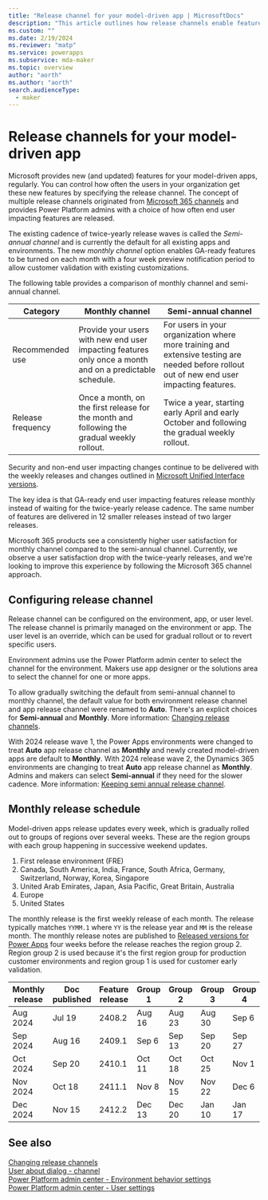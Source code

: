 ```yaml
---
title: "Release channel for your model-driven app | MicrosoftDocs" 
description: "This article outlines how release channels enable features within a model-driven app."
ms.custom: ""
ms.date: 2/19/2024
ms.reviewer: "matp"
ms.service: powerapps
ms.subservice: mda-maker
ms.topic: overview
author: "aorth"
ms.author: "aorth"
search.audienceType: 
  - maker
---
```

# Release channels for your model-driven app

Microsoft provides new (and updated) features for your model-driven apps, regularly. You can control how often the users in your organization get these new features by specifying the release channel. The concept of multiple release channels originated from [Microsoft 365 channels](/deployoffice/updates/overview-update-channels) and provides Power Platform admins with a choice of how often end user impacting features are released.

The existing cadence of twice-yearly release waves is called the *Semi-annual channel* and is currently the default for all existing apps and environments. The new *monthly channel* option enables GA-ready features to be turned on each month with a four week preview notification period to allow customer validation with existing customizations.

The following table provides a comparison of monthly channel and semi-annual channel.

| Category | Monthly channel | Semi-annual channel |
| --- | --- | --- |
| Recommended use | Provide your users with new end user impacting features only once a month and on a predictable schedule. | For users in your organization where more training and extensive testing are needed before rollout out of new end user impacting features. | 
| Release frequency | Once a month, on the first release for the month and following the gradual weekly rollout. | Twice a year, starting early April and early October and following the gradual weekly rollout. |

Security and non-end user impacting changes continue to be delivered with the weekly releases and changes outlined in [Microsoft Unified Interface versions](/power-platform/released-versions/powerapps#all--microsoft-unified-interface-versions).

The key idea is that GA-ready end user impacting features release monthly instead of waiting for the twice-yearly release cadence. The same number of features are delivered in 12 smaller releases instead of two larger releases.

Microsoft 365 products see a consistently higher user satisfaction for monthly channel compared to the semi-annual channel. Currently, we observe a user satisfaction drop with the twice-yearly releases, and we're looking to improve this experience by following the Microsoft 365 channel approach.

## Configuring release channel

Release channel can be configured on the environment, app, or user level. The release channel is primarily managed on the environment or app. The user level is an override, which can be used for gradual rollout or to revert specific users.

Environment admins use the Power Platform admin center to select the channel for the environment. Makers use app designer or the solutions area to select the channel for one or more apps.

To allow gradually switching the default from semi-annual channel to monthly channel, the default value for both environment release channel and app release channel were renamed to **Auto**. There's an explicit choices for **Semi-annual** and **Monthly**. More information: [Changing release channels](channel-change.md).

With 2024 release wave 1, the Power Apps environments were changed to treat **Auto** app release channel as **Monthly** and newly created model-driven apps are default to **Monthly**. With 2024 release wave 2, the Dynamics 365 environments are changing to treat **Auto** app release channel as **Monthly**. Admins and makers can select **Semi-annual** if they need for the slower cadence. More information: [Keeping semi annual release channel](channel-change.md#keeping-semi-annual-release-channel).

## Monthly release schedule

Model-driven apps release updates every week, which is gradually rolled out to groups of regions over several weeks. These are the region groups with each group happening in successive weekend updates.

1. First release environment (FRE)
1. Canada, South America, India, France, South Africa, Germany, Switzerland, Norway, Korea, Singapore
1. United Arab Emirates, Japan, Asia Pacific, Great Britain, Australia
1. Europe
1. United States

The monthly release is the first weekly release of each month. The release typically matches ```YYMM.1``` where ```YY``` is the release year and ```MM``` is the release month. The monthly release notes are published to [Released versions for Power Apps](/power-platform/released-versions/powerapps) four weeks before the release reaches the region group 2. Region group 2 is used because it's the first region group for production customer environments and region group 1 is used for customer early validation.

| Monthly release | Doc published | Feature release | Group 1 | Group 2 | Group 3 | Group 4 | Group 5 | 
| --- | --- | --- | --- | --- | --- | --- | --- | 
| Aug 2024 | Jul 19 | 2408.2 | Aug 16 | Aug 23 | Aug 30 | Sep 6 | Sep 13
| Sep 2024 | Aug 16 | 2409.1 | Sep 6 | Sep 13 | Sep 20 | Sep 27 | Oc 4
| Oct 2024 | Sep 20 | 2410.1 | Oct 11 | Oct 18 | Oct 25 | Nov 1 | Nov 8
| Nov 2024 | Oct 18 | 2411.1 | Nov 8 | Nov 15 | Nov 22 | Dec 6 | Dec 13 
| Dec 2024 | Nov 15 | 2412.2 | Dec 13 | Dec 20 | Jan 10 | Jan 17 | Jan 24

## See also

[Changing release channels](channel-change.md) <br />
[User about dialog - channel](../../user/about-dialog.md) <br />
[Power Platform admin center - Environment behavior settings](/power-platform/admin/settings-behavior) <br />
[Power Platform admin center - User settings](/power-platform/admin/users-settings)
